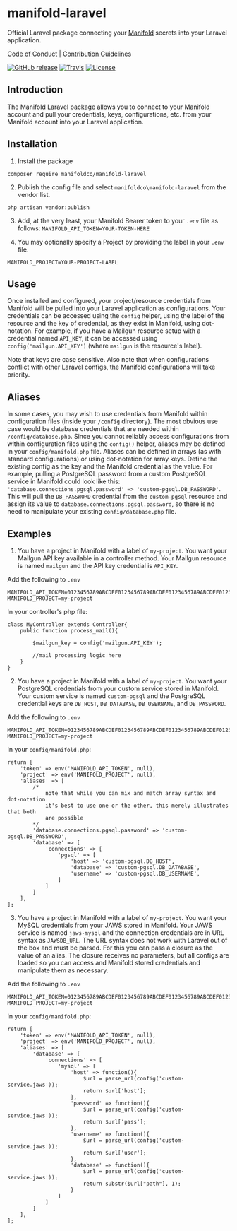 # manifold-laravel

Official Laravel package connecting your [Manifold](https://manifold.co) secrets into your Laravel application.

[Code of Conduct](./CODE_OF_CONDUCT.md) |
[Contribution Guidelines](./.github/CONTRIBUTING.md)

[![GitHub release](https://img.shields.io/github/tag/manifoldco/manifold-laravel.svg?label=latest)](https://github.com/manifoldco/manifold-laravel/releases)
[![Travis](https://img.shields.io/travis/manifoldco/manifold-laravel/master.svg)](https://travis-ci.org/manifoldco/manifold-laravel)
[![License](https://img.shields.io/badge/license-BSD-blue.svg)](./LICENSE)

## Introduction

The Manifold Laravel package allows you to connect to your Manifold account and
pull your credentials, keys, configurations, etc. from your Manifold account
into your Laravel application.

## Installation

1. Install the package
```
composer require manifoldco/manifold-laravel
```

2. Publish the config file and select `manifoldco\manifold-laravel` from the vendor list.
```
php artisan vendor:publish
```

3. Add, at the very least, your Manifold Bearer token to your `.env` file as
follows: `MANIFOLD_API_TOKEN=YOUR-TOKEN-HERE`

4. You may optionally specify a Project by providing the label in your `.env` file.
```
MANIFOLD_PROJECT=YOUR-PROJECT-LABEL
```

## Usage
Once installed and configured, your project/resource credentials from Manifold
will be pulled into your Laravel application as configurations. Your credentials
can be accessed using the `config` helper, using the label of the resource and
the key of credential, as they exist in Manifold, using dot-notation. For
example, if you have a Mailgun resource setup with a credential named `API_KEY`,
it can be accessed using `config('mailgun.API_KEY')` (where `mailgun` is the
resource's label).

Note that keys are case sensitive. Also note that when configurations conflict
with other Laravel configs, the Manifold configurations will take priority.

## Aliases
In some cases, you may wish to use credentials from Manifold within
configuration files (inside your `/config` directory). The most obvious use case
would be database credentials that are needed within `/config/database.php`.
Since you cannot reliably access configurations from within configuration files
using the `config()` helper, aliases may be defined in your `config/manifold.php`
file. Aliases can be defined in arrays (as with standard configurations) or
using dot-notation for array keys. Define the existing config as the key and
the Manifold credential as the value. For example, pulling a PostgreSQL password
from a custom PostgreSQL service in Manifold could look like this:
`'database.connections.pgsql.password' => 'custom-pgsql.DB_PASSWORD'`. This will
pull the `DB_PASSWORD` credential from the `custom-pgsql` resource and assign
its value to `database.connections.pgsql.password`, so there is no need to
manipulate your existing `config/database.php` file.

## Examples
1. You have a project in Manifold with a label of `my-project`.
You want your Mailgun API key available in a controller method. Your Mailgun
resource is named `mailgun` and the API key credential is `API_KEY`.

Add the following to `.env`
```
MANIFOLD_API_TOKEN=0123456789ABCDEF0123456789ABCDEF0123456789ABCDEF0123456789AB
MANIFOLD_PROJECT=my-project
```

In your controller's php file:
```
class MyController extends Controller{
    public function process_mail(){

        $mailgun_key = config('mailgun.API_KEY');

        //mail processing logic here
    }
}
```

2. You have a project in Manifold with a label of `my-project`.
You want your PostgreSQL credentials from your custom service stored in Manifold.
Your custom service is named `custom-pgsql` and the PostgreSQL credential keys
are `DB_HOST`, `DB_DATABASE`, `DB_USERNAME`, and `DB_PASSWORD`.

Add the following to `.env`
```
MANIFOLD_API_TOKEN=0123456789ABCDEF0123456789ABCDEF0123456789ABCDEF0123456789AB
MANIFOLD_PROJECT=my-project
```

In your `config/manifold.php`:
```
return [
    'token' => env('MANIFOLD_API_TOKEN', null),
    'project' => env('MANIFOLD_PROJECT', null),
    'aliases' => [
        /*
            note that while you can mix and match array syntax and dot-notation
            it's best to use one or the other, this merely illustrates that both
            are possible
        */
        'database.connections.pgsql.password' => 'custom-pgsql.DB_PASSWORD',
        'database' => [
            'connections' => [
                'pgsql' => [
                    'host' => 'custom-pgsql.DB_HOST',
                    'database' => 'custom-pgsql.DB_DATABASE',
                    'username' => 'custom-pgsql.DB_USERNAME',
                ]
            ]
        ]
    ],
];
```

3. You have a project in Manifold with a label of `my-project`.
You want your MySQL credentials from your JAWS stored in Manifold.
Your JAWS service is named `jaws-mysql` and the connection credentials are in
URL syntax as `JAWSDB_URL`. The URL syntax does not work with Laravel out of the
box and must be parsed. For this you can pass a closure as the value of an
alias. The closure receives no parameters, but all configs are loaded so you can
access and Manifold stored credentials and manipulate them as necessary.

Add the following to `.env`
```
MANIFOLD_API_TOKEN=0123456789ABCDEF0123456789ABCDEF0123456789ABCDEF0123456789AB
MANIFOLD_PROJECT=my-project
```

In your `config/manifold.php`:
```
return [
    'token' => env('MANIFOLD_API_TOKEN', null),
    'project' => env('MANIFOLD_PROJECT', null),
    'aliases' => [
        'database' => [
            'connections' => [
                'mysql' => [
                    'host' => function(){
                        $url = parse_url(config('custom-service.jaws'));
                        return $url['host'];
                    },
                    'password' => function(){
                        $url = parse_url(config('custom-service.jaws'));
                        return $url['pass'];
                    },
                    'username' => function(){
                        $url = parse_url(config('custom-service.jaws'));
                        return $url['user'];
                    },
                    'database' => function(){
                        $url = parse_url(config('custom-service.jaws'));
                        return substr($url["path"], 1);
                    }
                ]
            ]
        ]
    ],
];
```
